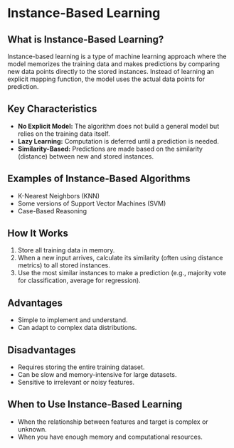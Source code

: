 # Instance-Based Learning

## What is Instance-Based Learning?

Instance-based learning is a type of machine learning approach where the model memorizes the training data and makes predictions by comparing new data points directly to the stored instances. Instead of learning an explicit mapping function, the model uses the actual data points for prediction.

## Key Characteristics

- **No Explicit Model:** The algorithm does not build a general model but relies on the training data itself.
- **Lazy Learning:** Computation is deferred until a prediction is needed.
- **Similarity-Based:** Predictions are made based on the similarity (distance) between new and stored instances.

## Examples of Instance-Based Algorithms

- K-Nearest Neighbors (KNN)
- Some versions of Support Vector Machines (SVM)
- Case-Based Reasoning

## How It Works

1. Store all training data in memory.
2. When a new input arrives, calculate its similarity (often using distance metrics) to all stored instances.
3. Use the most similar instances to make a prediction (e.g., majority vote for classification, average for regression).

## Advantages

- Simple to implement and understand.
- Can adapt to complex data distributions.

## Disadvantages

- Requires storing the entire training dataset.
- Can be slow and memory-intensive for large datasets.
- Sensitive to irrelevant or noisy features.

## When to Use Instance-Based Learning

- When the relationship between features and target is complex or unknown.
- When you have enough memory and computational resources.
